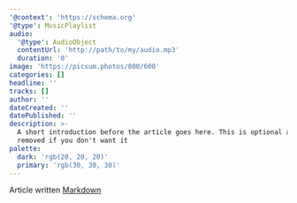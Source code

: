 ```yaml
---
'@context': 'https://schema.org'
'@type': MusicPlaylist
audio:
  '@type': AudioObject
  contentUrl: 'http://path/to/my/audio.mp3'
  duration: '0'
image: 'https://picsum.photos/800/600'
categories: []
headline: ''
tracks: []
author: ''
dateCreated: ''
datePublished: ''
description: >-
  A short introduction before the article goes here. This is optional and can be
  removed if you don't want it
palette:
  dark: 'rgb(20, 20, 20)'
  primary: 'rgb(30, 30, 30)'
---
```

Article written [Markdown](https://github.com/adam-p/markdown-here/wiki/Markdown-Cheatsheet "Markdown cheatsheet")